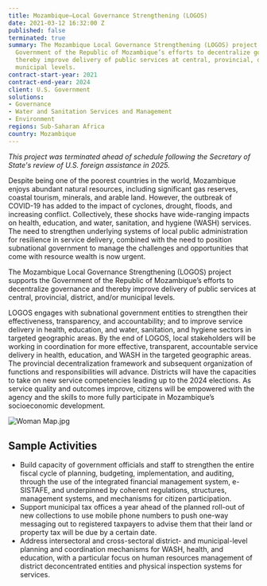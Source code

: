 ```yaml
---
title: Mozambique—Local Governance Strengthening (LOGOS)
date: 2021-03-12 16:32:00 Z
published: false
terminated: true
summary: The Mozambique Local Governance Strengthening (LOGOS) project supports the
  Government of the Republic of Mozambique’s efforts to decentralize governance and
  thereby improve delivery of public services at central, provincial, district, and/or
  municipal levels.
contract-start-year: 2021
contract-end-year: 2024
client: U.S. Government
solutions:
- Governance
- Water and Sanitation Services and Management
- Environment
regions: Sub-Saharan Africa
country: Mozambique
---
```


<aside><em>This project was terminated ahead of schedule following the Secretary of State's review of U.S. foreign assistance in 2025.</em></aside>

Despite being one of the poorest countries in the world, Mozambique enjoys abundant natural resources, including significant gas reserves, coastal tourism, minerals, and arable land. However, the outbreak of COVID-19 has added to the impact of cyclones, drought, floods, and increasing conflict. Collectively, these shocks have wide-ranging impacts on health, education, and water, sanitation, and hygiene (WASH) services. The need to strengthen underlying systems of local public administration for resilience in service delivery, combined with the need to position subnational government to manage the challenges and opportunities that come with resource wealth is now urgent.

The Mozambique Local Governance Strengthening (LOGOS) project supports the Government of the Republic of Mozambique’s efforts to decentralize governance and thereby improve delivery of public services at central, provincial, district, and/or municipal levels.

LOGOS engages with subnational government entities to strengthen their effectiveness, transparency, and accountability; and to improve service delivery in health, education, and water, sanitation, and hygiene sectors in targeted geographic areas. By the end of LOGOS, local stakeholders will be working in coordination for more effective, transparent, accountable service delivery in health, education, and WASH in the targeted geographic areas. The provincial decentralization framework and subsequent organization of functions and responsibilities will advance. Districts will have the capacities to take on new service competencies leading up to the 2024 elections. As service quality and outcomes improve, citizens will be empowered with the agency and the skills to more fully participate in Mozambique’s socioeconomic development.

![Woman Map.jpg](/uploads/Woman%20Map.jpg)

## Sample Activities

* Build capacity of government officials and staff to strengthen the entire fiscal cycle of planning, budgeting, implementation, and auditing, through the use of the integrated financial management system, e-SISTAFE, and underpinned by coherent regulations, structures, management systems, and mechanisms for citizen participation.
* Support municipal tax offices a year ahead of the planned roll-out of new collections to use mobile phone numbers to push one-way messaging out to registered taxpayers to advise them that their land or property tax will be due by a certain date.
* Address intersectoral and cross-sectoral district- and municipal-level planning and coordination mechanisms for WASH, health, and education, with a particular focus on human resources management of district deconcentrated entities and physical inspection systems for services.
